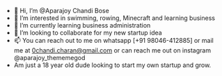 - 👋 Hi, I’m @Aparajoy Chandi Bose
- 👀 I’m interested in swimming, rowing, Minecraft and learning business
- 🌱 I’m currently learning business administration 
- 💞️ I’m looking to collaborate for my new startup idea
- 📫 You can reach out to me on whatsapp [+91 98046-412885] or mail me  at 0chandi.charan@gmail.com or can reach me out on instagram @aparajoy_thememegod
- Am just a 18 year old dude looking  to start my own startup and grow.

<!---
Aparajoy/Aparajoy is a ✨ special ✨ repository because its `README.md` (this file) appears on your GitHub profile.
You can click the Preview link to take a look at your changes.
--->
